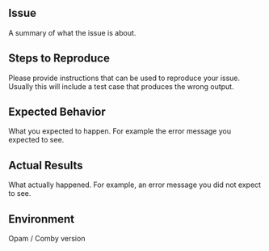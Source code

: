 ## Issue

A summary of what the issue is about.

## Steps to Reproduce

Please provide instructions that can be used to reproduce your issue. Usually this will include a test case that
produces the wrong output.

## Expected Behavior

What you expected to happen. For example the error message you expected to see.

## Actual Results

What actually happened. For example, an error message you did not expect to see.

## Environment

Opam / Comby version

